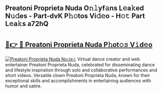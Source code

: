 ## Preatoni Proprieta Nuda O𝚗𝚕yf𝚊ns L𝚎a𝚔ed N𝚞𝚍es - Part-dvK P𝚑𝚘tos Vi𝚍𝚎o - H𝚘𝚝 Part L𝚎a𝚔s a72hQ

# <h2><a href="http://kf1w33s.oniu.top/?m=Preatoni+Proprieta+Nuda">🔗👉 🔴 Preatoni Proprieta Nuda P𝚑ot𝚘𝚜 V𝚒d𝚎o</a></h2>

[![Preatoni Proprieta Nuda Nu𝚍e𝚜](https://i.imgur.com/0qMVB7G.gif)](http://kf1w33s.oniu.top/?m=Preatoni+Proprieta+Nuda)
Virtual dance creator and web entertainer Preatoni Proprieta Nuda, celebrated for disseminating dance and lifestyle inspiration through solo and collaborative performances and short videos. Versatile clown Preatoni Proprieta Nuda, known for their exceptional skills and accomplishments in entertaining audiences with humor and satire.  
